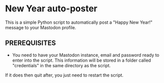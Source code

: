 # New Year auto-poster

This is a simple Python script to automatically post a "Happy New Year!" message to your Mastodon profile.

## PREREQUISITES

- You need to have your Mastodon instance, email and password ready to enter into the script. This information will be stored in a folder called "credentials" in the same directory as the script.

If it does then quit after, you just need to restart the script.
